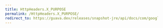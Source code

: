 ```yaml
---
title: HttpHeaders.X_PURPOSE
permalink: /HttpHeaders.X_PURPOSE/
redirect_to: https://guava.dev/releases/snapshot-jre/api/docs/com/google/common/net/HttpHeaders.html#X_PURPOSE
---
```

